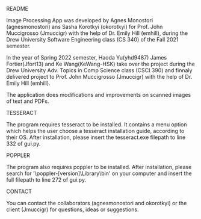 README

Image Processing App was developed by Agnes Monostori (agnesmonostori) ans Sasha Korotkyi (okorotkyi)
for Prof. John Muccigrosso (Jmuccigr) with the help of Dr. Emily Hill (emhill),
during the Drew University Software Engineering class (CS 340) of the Fall 2021 semester.

In the year of Spring 2022 semester, Haoda Yu(yhd9487) James Fortier(Jfort13) and Ke Wang(KeWang-HSK) take over the project during the Drew University Adv. Topics in Comp Science class (CSCI 390) and finnaly delivered project to Prof. John Muccigrosso (Jmuccigr) with the help of Dr. Emily Hill (emhill).

The application does modifications and improvements on scanned images of text and PDFs.


TESSERACT

The program requires tesseract to be installed.
It contains a menu option which helps the user choose a tesseract installation guide,
according to their OS.
After installation, please insert the tesseract.exe filepath to line 332 of gui.py.


POPPLER

The program also requires poppler to be installed.
After installation, please search for '\poppler-[version]\Library\bin' on your computer
and insert the full filepath to line 272 of gui.py.


CONTACT

You can contact the collaborators (agnesmonostori and okorotkyi)
or the client (Jmuccigr) for questions, ideas or suggestions.
